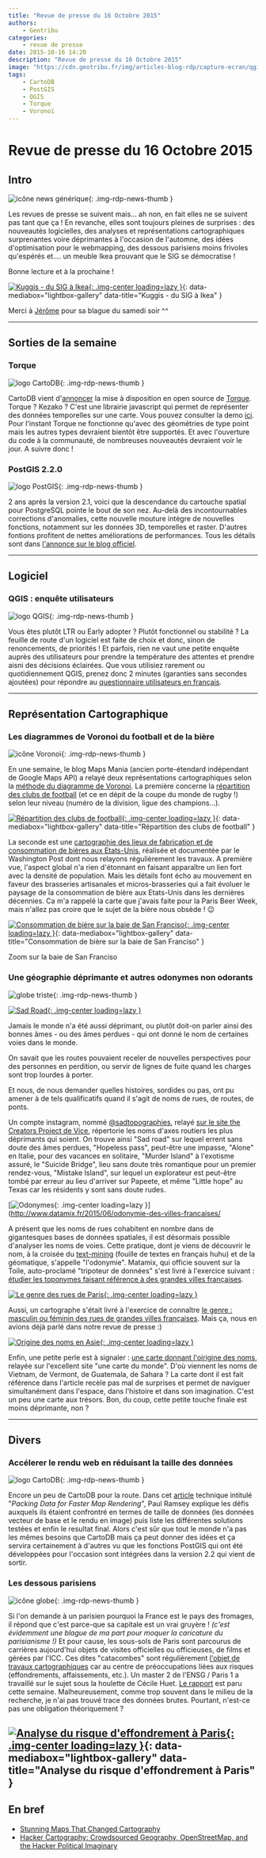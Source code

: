 ```yaml
---
title: "Revue de presse du 16 Octobre 2015"
authors:
    - Geotribu
categories:
    - revue de presse
date: 2015-10-16 14:20
description: "Revue de presse du 16 Octobre 2015"
image: "https://cdn.geotribu.fr/img/articles-blog-rdp/capture-ecran/qgis2web_plugin.png"
tags:
    - CartoDB
    - PostGIS
    - QGIS
    - Torque
    - Voronoï
---
```


# Revue de presse du 16 Octobre 2015

## Intro

![icône news générique](https://cdn.geotribu.fr/img/internal/icons-rdp-news/news.png "News"){: .img-rdp-news-thumb }

Les revues de presse se suivent mais... ah non, en fait elles ne se suivent pas tant que ça ! En revanche, elles sont toujours pleines de surprises : des nouveautés logicielles, des analyses et représentations cartographiques surprenantes voire déprimantes à l'occasion de l'automne, des idées d'optimisation pour le webmapping, des dessous parisiens moins frivoles qu'espérés et.... un meuble Ikea prouvant que le SIG se démocratise !

Bonne lecture et à la prochaine !

[![Kuggis - du SIG à Ikea](https://cdn.geotribu.fr/img/articles-blog-rdp/divers/kuggis.jpg "Kuggis - du SIG à Ikea"){: .img-center loading=lazy }](https://cdn.geotribu.fr/img/articles-blog-rdp/divers/kuggis.jpg){: data-mediabox="lightbox-gallery" data-title="Kuggis - du SIG à Ikea" }


Merci à [Jérôme](https://twitter.com/jdesboeufs) pour sa blague du samedi soir ^^

----

## Sorties de la semaine

### Torque

![logo CartoDB](https://cdn.geotribu.fr/img/logos-icones/entreprises_association/cartodb.png "logo CartoDB"){: .img-rdp-news-thumb }

CartoDB vient d'[annoncer](http://blog.cartodb.com/torque-public/) la mise à disposition en open source de [Torque](https://github.com/CartoDB/torque). Torque ? Kezako ? C'est une librairie javascript qui permet de représenter des données temporelles sur une carte. Vous pouvez consulter la demo [ici](http://cartodb.github.io/torque/). Pour l'instant Torque ne fonctionne qu'avec des géométries de type point mais les autres types devraient bientôt être supportés. Et avec l'ouverture du code à la communauté, de nombreuses nouveautés devraient voir le jour. A suivre donc !

### PostGIS 2.2.0

![logo PostGIS](https://cdn.geotribu.fr/img/logos-icones/logiciels_librairies/postgis.png "logo PostGIS"){: .img-rdp-news-thumb }

2 ans après la version 2.1, voici que la descendance du cartouche spatial pour PostgreSQL pointe le bout de son nez. Au-delà des incontournables corrections d'anomalies, cette nouvelle mouture intègre de nouvelles fonctions, notamment sur les données 3D, temporelles et raster. D'autres fontions profitent de nettes améliorations de performances. Tous les détails sont dans [l'annonce sur le blog officiel](http://postgis.net/2015/10/07/postgis-2.2.0).

----

## Logiciel

### QGIS : enquête utilisateurs

![logo QGIS](https://cdn.geotribu.fr/img/logos-icones/logiciels_librairies/qgis.png "logo QGIS"){: .img-rdp-news-thumb }

Vous êtes plutôt LTR ou Early adopter ? Plutôt fonctionnel ou stabilité ? La feuille de route d'un logiciel est faite de choix et donc, sinon de renoncements, de priorités ! Et parfois, rien ne vaut une petite enquête auprès des utilisateurs pour prendre la température des attentes et prendre aisni des décisions éclairées. Que vous utilisiez rarement ou quotidiennement QGIS, prenez donc 2 minutes (garanties sans secondes ajoutées) pour répondre au [questionnaire utilisateurs en français](http://blog.qgis.org/2015/10/15/take-the-qgis-user-survey-in-french/).

----

## Représentation Cartographique

### Les diagrammes de Voronoi du football et de la bière

![icône Voronoi](https://cdn.geotribu.fr/img/logos-icones/divers/voronoi.png "icône Voronoi"){: .img-rdp-news-thumb }

En une semaine, le blog Maps Mania (ancien porte-étendard indépendant de Google Maps API) a relayé deux représentations cartographiques selon la [méthode du diagramme de Voronoi](https://fr.wikipedia.org/wiki/Diagramme_de_Vorono%C3%AF). La première concerne la [répartition des clubs de football](http://googlemapsmania.blogspot.fr/2015/10/the-worldwide-voronoi-football-map.html) (et ce en dépit de la coupe du monde de rugby !) selon leur niveau (numéro de la division, ligue des champions...).

[![Répartition des clubs de football](https://cdn.geotribu.fr/img/articles-blog-rdp/capture-ecran/voronoiMap_football.PNG "Répartition des clubs de football"){: .img-center loading=lazy }](https://cdn.geotribu.fr/img/articles-blog-rdp/capture-ecran/voronoiMap_football.PNG){: data-mediabox="lightbox-gallery" data-title="Répartition des clubs de football" }

La seconde est une [cartographie des lieux de fabrication et de consommation de bières aux Etats-Unis](http://googlemapsmania.blogspot.fr/2015/10/the-beer-voronoi-map.html), réalisée et documentée par le Washington Post dont nous relayons régulièrement les travaux. A première vue, l'aspect global n'a rien d'étonnant en faisant apparaître un lien fort avec la densité de population. Mais les détails font écho au mouvement en faveur des brasseries artisanales et micros-brasseries qui a fait évoluer le paysage de la consommation de bière aux Etats-Unis dans les dernières décennies. Ca m'a rappelé la carte que j'avais faite pour la Paris Beer Week, mais n'allez pas croire que le sujet de la bière nous obsède ! :wink:

[![Consommation de bière sur la baie de San Franciso](https://cdn.geotribu.fr/img/articles-blog-rdp/capture-ecran/voronoiMap_USbeers_SanFrancisco.png "Consommation de bière sur la baie de San Franciso"){: .img-center loading=lazy }](https://cdn.geotribu.fr/img/articles-blog-rdp/capture-ecran/voronoiMap_USbeers_SanFrancisco.png){: data-mediabox="lightbox-gallery" data-title="Consommation de bière sur la baie de San Franciso" }

Zoom sur la baie de San Franciso

### Une géographie déprimante et autres odonymes non odorants

![globe triste](https://cdn.geotribu.fr/img/logos-icones/triste.png){: .img-rdp-news-thumb }

[![Sad Road](https://cdn.geotribu.fr/img/vice_sad_road.jpg "Sad Road"){: .img-center loading=lazy }](https://thecreatorsproject.vice.com/fr/blog/a-tour-of-the-most-depressingly-named-places-in-the-world)

Jamais le monde n'a été aussi déprimant, ou plutôt doit-on parler ainsi des bonnes âmes - ou des âmes perdues - qui ont donné le nom de certaines voies dans le monde.

On savait que les routes pouvaient receler de nouvelles perspectives pour des personnes en perdition, ou servir de lignes de fuite quand les charges sont trop lourdes à porter.

Et nous, de nous demander quelles histoires, sordides ou pas, ont pu amener à de tels qualificatifs quand il s'agit de noms de rues, de routes, de ponts.

Un compte instagram, nommé [@sadtopographies](http://instagram.com/sadtopographies/), relayé [sur le site the Creators Project de Vice](http://thecreatorsproject.vice.com/fr/blog/a-tour-of-the-most-depressingly-named-places-in-the-world), répertorie les noms d'axes routiers les plus déprimants qui soient. On trouve ainsi "Sad road" sur lequel errent sans doute des âmes perdues, "Hopeless pass", peut-être une impasse, "Alone" en Italie, pour des vacances en solitaire, "Murder Island" à l'exotisme assuré, le "Suicide Bridge", lieu sans doute très romantique pour un premier rendez-vous, "Mistake Island", sur lequel un explorateur est peut-être tombé par erreur au lieu d'arriver sur Papeete, et même "Little hope" au Texas car les résidents y sont sans doute rudes.

[![Odonymes](https://cdn.geotribu.fr/img/articles-blog-rdp/divers/odonymes.png "Odonymes"){: .img-center loading=lazy }](http://www.datamix.fr/2015/06/odonymie-des-villes-francaises/

A présent que les noms de rues cohabitent en nombre dans de gigantesques bases de données spatiales, il est désormais possible d'analyser les noms de voies. Cette pratique, dont je viens de découvrir le nom, à la croisée du [text-mining](https://fr.wikipedia.org/wiki/Fouille_de_textes) (fouille de textes en français huhu) et de la géomatique, s'appelle "l'odonymie". Matamix, qui officie souvent sur la Toile, auto-proclamé "tripoteur de données" s'est livré à l'exercice suivant : [étudier les toponymes faisant référence à des grandes villes françaises](http://www.datamix.fr/2015/06/odonymie-des-villes-francaises/).

[![Le genre des rues de Paris](https://cdn.geotribu.fr/img/articles-blog-rdp/divers/genre_paris.png "Le genre des rues de Paris"){: .img-center loading=lazy }](http://rue89.nouvelobs.com/rue69/2014/12/17/genre-noms-rues-sans-surprise-ville-est-bleue-256610)

Aussi, un cartographe s'était livré à l'exercice de connaître [le genre : masculin ou féminin des rues de grandes villes françaises](http://rue89.nouvelobs.com/rue69/2014/12/17/genre-noms-rues-sans-surprise-ville-est-bleue-256610). Mais ça, nous en avions déjà parlé dans notre revue de presse :)

[![Origine des noms en Asie](https://cdn.geotribu.fr/img/articles-blog-rdp/divers/asie-vrai-noms.jpg "Origine des noms en Asie"){: .img-center loading=lazy }](http://www.unecartedumonde.fr/2012/05/la-carte-du-monde-des-vrais-noms/)

Enfin, une petite perle est à signaler : [une carte donnant l'oirigine des noms](http://www.unecartedumonde.fr/2012/05/la-carte-du-monde-des-vrais-noms/), relayée sur l'excellent site "une carte du monde". D'où viennent les noms de Vietnam, de Vermont, de Guatemala, de Sahara ? La carte dont il est fait référence dans l'article recèle pas mal de surprises et permet de naviguer simultanément dans l'espace, dans l'histoire et dans son imagination. C'est un peu une carte aux trésors. Bon, du coup, cette petite touche finale est moins déprimante, non ?

----

## Divers

### Accélerer le rendu web en réduisant la taille des données

![logo CartoDB](https://cdn.geotribu.fr/img/logos-icones/entreprises_association/cartodb.png "logo CartoDB"){: .img-rdp-news-thumb }

Encore un peu de CartoDB pour la route. Dans cet [article](http://blog.cartodb.com/smaller-faster/) technique intitulé "*Packing Data for Faster Map Rendering*", Paul Ramsey explique les défis auxquels ils étaient confrontré en termes de taille de données (les données vecteur de base et le rendu en image) puis liste les différentes solutions testées et enfin le resultat final. Alors c'est sûr que tout le monde n'a pas les mêmes besoins que CartoDB mais ça peut donner des idées et ça servira certainement à d'autres vu que les fonctions PostGIS qui ont été développées pour l'occasion sont intégrées dans la version 2.2 qui vient de sortir.

### Les dessous parisiens

![icône globe](https://cdn.geotribu.fr/img/internal/icons-rdp-news/world.png "icône globe"){: .img-rdp-news-thumb }

Si l'on demande à un parisien pourquoi la France est le pays des fromages, il répond que c'est parce-que sa capitale est un vrai gruyère ! *(c'est évidemment une blague de ma part pour moquer la caricature du parisianisme !)* Et pour cause, les sous-sols de Paris sont parcourus de carrières aujourd'hui objets de visites officielles ou officieuses, de films et gérées par l'ICC. Ces dites "catacombes" sont régulièrement [l'objet de travaux cartographiques](http://www.explographies.com/) car au centre de préoccupations liées aux risques (effondrements, affaissements, etc.). Un master 2 de l'ENSG / Paris 1 a travaillé sur le sujet sous la houlette de Cécile Huet. [Le rapport](http://www.ensg.eu/Cartographie-sous-Paris) est paru cette semaine. Malheureusement, comme trop souvent dans le milieu de la recherche, je n'ai pas trouvé trace des données brutes. Pourtant, n'est-ce pas une obligation théoriquement ?

[![Analyse du risque d'effondrement à Paris](https://cdn.geotribu.fr/img/articles-blog-rdp/divers/SouSolParis.png "Analyse du risque d'effondrement à Paris"){: .img-center loading=lazy }](https://cdn.geotribu.fr/img/articles-blog-rdp/divers/SouSolParis.png){: data-mediabox="lightbox-gallery" data-title="Analyse du risque d'effondrement à Paris" }
----

## En bref

- [Stunning Maps That Changed Cartography](http://www.wired.com/2015/10/8-stunning-maps-changed-cartography/)
- [Hacker Cartography: Crowdsourced Geography, OpenStreetMap, and the Hacker Political Imaginary](http://acme-journal.org/index.php/acme/article/view/1237)
